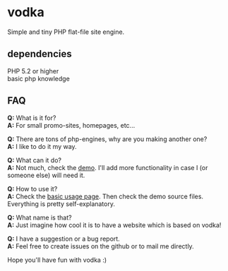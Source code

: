 vodka
=====

Simple and tiny PHP flat-file site engine.

## dependencies
PHP 5.2 or higher  
basic php knowledge

## FAQ
**Q:** What is it for?  
**A:** For small promo-sites, homepages, etc...

**Q:** There are tons of php-engines, why are you making another one?  
**A:** I like to do it my way.

**Q:** What can it do?  
**A:** Not much, check the [demo](http://home-nadym.ru/vodka/demo/). I'll add more functionality in case I (or someone else) will need it.

**Q:** How to use it?  
**A:** Check the [basic usage page](http://home-nadym.ru/vodka/demo/?usage). Then check the demo source files. Everything is pretty self-explanatory.

**Q:** What name is that?  
**A:** Just imagine how cool it is to have a website which is based on vodka!

**Q:** I have a suggestion or a bug report.  
**A:** Feel free to create issues on the github or to mail me directly.

Hope you'll have fun with vodka :)
